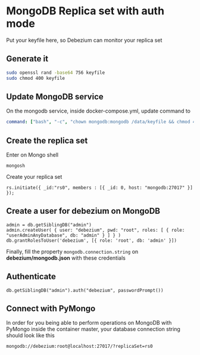 # MongoDB Replica set with auth mode

Put your keyfile here, so Debezium can monitor your replica set

## Generate it

```bash
sudo openssl rand -base64 756 keyfile
sudo chmod 400 keyfile
```

## Update MongoDB service

On the mongodb service, inside docker-compose.yml, update command to

```yml
command: ["bash", "-c", "chown mongodb:mongodb /data/keyfile && chmod 400 /data/keyfile && mongod --replSet rs0 --bind_ip_all --auth --keyFile /data/keyfile"]
```

## Create the replica set

Enter on Mongo shell

```
mongosh
```

Create your replica set

```
rs.initiate({ _id:"rs0", members : [{ _id: 0, host: "mongodb:27017" }] });
```

## Create a user for debezium on MongoDB

```
admin = db.getSiblingDB("admin")
admin.createUser( { user: "debezium", pwd: "root", roles: [ { role: "userAdminAnyDatabase", db: "admin" } ] } )
db.grantRolesToUser('debezium', [{ role: 'root', db: 'admin' }])
```

Finally, fill the property `mongodb.connection.string` on **debezium/mongodb.json** with these credentials

## Authenticate

```
db.getSiblingDB("admin").auth("debezium", passwordPrompt())
```

## Connect with PyMongo

In order for you being able to perform operations on MongoDB with PyMongo inside the container master, your database connection string should look like this

```
mongodb://debezium:root@localhost:27017/?replicaSet=rs0
```
